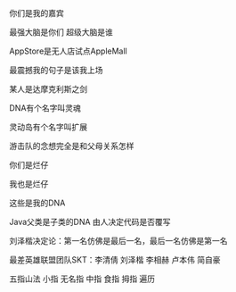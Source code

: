 你们是我的嘉宾

最强大脑是你们 超级大脑是谁

AppStore是无人店试点AppleMall

最震撼我的句子是该我上场

某人是达摩克利斯之剑

DNA有个名字叫灵魂

灵动岛有个名字叫扩展

游击队的念想完全是和父母关系怎样

你们是烂仔

我也是烂仔

这些是我的DNA

Java父类是子类的DNA 由人决定代码是否覆写

刘泽楷决定论：第一名仿佛是最后一名，最后一名仿佛是第一名

最差英雄联盟团队SKT：李清倩 刘泽楷 李相赫 卢本伟 简自豪

五指山法 小指 无名指 中指 食指 拇指 遍历